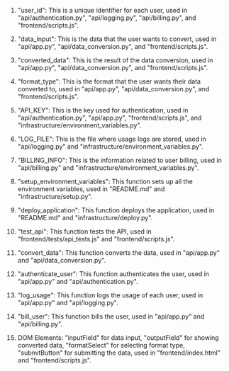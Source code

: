 1. "user_id": This is a unique identifier for each user, used in "api/authentication.py", "api/logging.py", "api/billing.py", and "frontend/scripts.js".

2. "data_input": This is the data that the user wants to convert, used in "api/app.py", "api/data_conversion.py", and "frontend/scripts.js".

3. "converted_data": This is the result of the data conversion, used in "api/app.py", "api/data_conversion.py", and "frontend/scripts.js".

4. "format_type": This is the format that the user wants their data converted to, used in "api/app.py", "api/data_conversion.py", and "frontend/scripts.js".

5. "API_KEY": This is the key used for authentication, used in "api/authentication.py", "api/app.py", "frontend/scripts.js", and "infrastructure/environment_variables.py".

6. "LOG_FILE": This is the file where usage logs are stored, used in "api/logging.py" and "infrastructure/environment_variables.py".

7. "BILLING_INFO": This is the information related to user billing, used in "api/billing.py" and "infrastructure/environment_variables.py".

8. "setup_environment_variables": This function sets up all the environment variables, used in "README.md" and "infrastructure/setup.py".

9. "deploy_application": This function deploys the application, used in "README.md" and "infrastructure/deploy.py".

10. "test_api": This function tests the API, used in "frontend/tests/api_tests.js" and "frontend/scripts.js".

11. "convert_data": This function converts the data, used in "api/app.py" and "api/data_conversion.py".

12. "authenticate_user": This function authenticates the user, used in "api/app.py" and "api/authentication.py".

13. "log_usage": This function logs the usage of each user, used in "api/app.py" and "api/logging.py".

14. "bill_user": This function bills the user, used in "api/app.py" and "api/billing.py".

15. DOM Elements: "inputField" for data input, "outputField" for showing converted data, "formatSelect" for selecting format type, "submitButton" for submitting the data, used in "frontend/index.html" and "frontend/scripts.js".